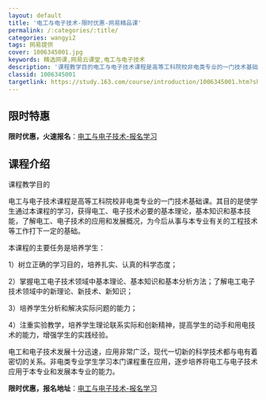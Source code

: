 ```yaml
---
layout: default
title: '电工与电子技术-限时优惠-网易精品课'
permalink: /:categories/:title/
categories: wangyi2
tags: 网易提供
cover: 1006345001.jpg
keywords: 精选网课,网易云课堂,电工与电子技术
description: '课程教学目的电工与电子技术课程是高等工科院校非电类专业的一门技术基础课。其目的是使学生通过本课程的学习，获得电工、电子技'
classid: 1006345001
targetlink: https://study.163.com/course/introduction/1006345001.htm?share=1&shareId=1025206652&utm_campaign=share&utm_medium=iphoneShare&utm_source=&utm_u=1025206652
---
```


## 限时特惠

**限时优惠，火速报名**：[电工与电子技术-报名学习](https://study.163.com/course/introduction/1006345001.htm?share=1&shareId=1025206652&utm_campaign=share&utm_medium=iphoneShare&utm_source=&utm_u=1025206652)

## 课程介绍

课程教学目的

电工与电子技术课程是高等工科院校非电类专业的一门技术基础课。其目的是使学生通过本课程的学习，获得电工、电子技术必要的基本理论，基本知识和基本技能，了解电工、电子技术的应用和发展概况，为今后从事与本专业有关的工程技术等工作打下一定的基础。      

本课程的主要任务是培养学生：

1）树立正确的学习目的，培养扎实、认真的科学态度；

2）掌握电工电子技术领域中基本理论、基本知识和基本分析方法；了解电工电子技术领域中的新理论、新技术、新知识；

3）培养学生分析和解决实际问题的能力；

4）注重实验教学，培养学生理论联系实际和创新精神，提高学生的动手和用电技术的能力，增强学生的实践经验。

电工和电子技术发展十分迅速，应用非常广泛，现代一切新的科学技术都与电有着密切的关系。非电类专业学生学习本门课程重在应用，逐步培养将电工与电子技术应用于本专业和发展本专业的能力。

**限时优惠，报名地址**：[电工与电子技术-报名学习](https://study.163.com/course/introduction/1006345001.htm?share=1&shareId=1025206652&utm_campaign=share&utm_medium=iphoneShare&utm_source=&utm_u=1025206652)

